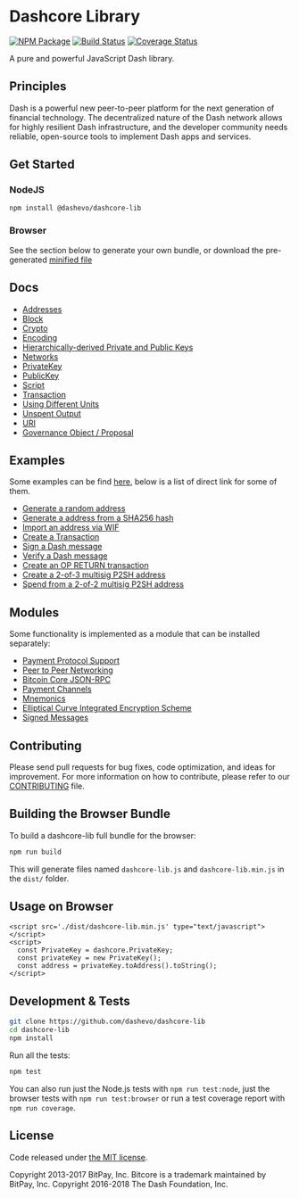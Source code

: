 Dashcore Library
================

[![NPM Package](https://img.shields.io/npm/v/@dashevo/dashcore-lib.svg?style=flat-square)](https://www.npmjs.org/package/@dashevo/dashcore-lib)
[![Build Status](https://img.shields.io/travis/dashevo/dashcore-lib.svg?branch=master&style=flat-square)](https://travis-ci.org/dashevo/dashcore-lib)
[![Coverage Status](https://img.shields.io/coveralls/dashevo/dashcore-lib.svg?style=flat-square)](https://coveralls.io/github/dashevo/dashcore-lib?branch=master)

A pure and powerful JavaScript Dash library.

## Principles

Dash is a powerful new peer-to-peer platform for the next generation of financial technology. The decentralized nature of the Dash network allows for highly resilient Dash infrastructure, and the developer community needs reliable, open-source tools to implement Dash apps and services.

## Get Started
### NodeJS
```
npm install @dashevo/dashcore-lib
```

### Browser

See the section below to generate your own bundle, or download the pre-generated [minified file](dist/dashcore-lib.min.js)


## Docs

* [Addresses](docs/address.md)
* [Block](docs/block.md)
* [Crypto](docs/crypto.md)
* [Encoding](docs/encoding.md)
* [Hierarchically-derived Private and Public Keys](docs/hierarchical.md)
* [Networks](docs/networks.md)
* [PrivateKey](docs/privatekey.md)
* [PublicKey](docs/publickey.md)
* [Script](docs/script.md)
* [Transaction](docs/transaction.md)
* [Using Different Units](docs/unit.md)
* [Unspent Output](docs/upspentoutput.md)
* [URI](docs/uri.md)
* [Governance Object / Proposal](docs/govobject/govobject.md)

## Examples

Some examples can be find [here](docs/examples.md), below is a list of direct link for some of them.


* [Generate a random address](docs/examples.md#generate-a-random-address)
* [Generate a address from a SHA256 hash](docs/examples.md#generate-a-address-from-a-sha256-hash)
* [Import an address via WIF](docs/examples.md#import-an-address-via-wif)
* [Create a Transaction](docs/examples.md#create-a-transaction)
* [Sign a Dash message](docs/examples.md#sign-a-bitcoin-message)
* [Verify a Dash message](docs/examples.md#verify-a-bitcoin-message)
* [Create an OP RETURN transaction](docs/examples.md#create-an-op-return-transaction)
* [Create a 2-of-3 multisig P2SH address](docs/examples.md#create-a-2-of-3-multisig-p2sh-address)
* [Spend from a 2-of-2 multisig P2SH address](docs/examples.md#spend-from-a-2-of-2-multisig-p2sh-address)

## Modules

Some functionality is implemented as a module that can be installed separately:

* [Payment Protocol Support](https://github.com/dashevo/dashcore-payment-protocol)
* [Peer to Peer Networking](https://github.com/dashevo/dashcore-p2p)
* [Bitcoin Core JSON-RPC](https://github.com/dashevo/dashd-rpc)
* [Payment Channels](https://github.com/dashevo/dashcore-channel)
* [Mnemonics](https://github.com/dashevo/dashcore-mnemonic)
* [Elliptical Curve Integrated Encryption Scheme](https://github.com/dashevo/bitcore-ecies-dash)
* [Signed Messages](https://github.com/dashevo/bitcore-message-dash)

## Contributing

Please send pull requests for bug fixes, code optimization, and ideas for improvement. For more information on how to contribute, please refer to our [CONTRIBUTING](https://github.com/dashevo/dashcore-lib/blob/master/CONTRIBUTING.md) file.

## Building the Browser Bundle

To build a dashcore-lib full bundle for the browser:

```sh
npm run build
```

This will generate files named `dashcore-lib.js` and `dashcore-lib.min.js` in the `dist/` folder.

## Usage on Browser

```
<script src='./dist/dashcore-lib.min.js' type="text/javascript"></script>
<script>
  const PrivateKey = dashcore.PrivateKey;
  const privateKey = new PrivateKey();
  const address = privateKey.toAddress().toString();
</script>
```

## Development & Tests

```sh
git clone https://github.com/dashevo/dashcore-lib
cd dashcore-lib
npm install
```

Run all the tests:

```sh
npm test
```

You can also run just the Node.js tests with `npm run test:node`, just the browser tests with `npm run test:browser`
or run a test coverage report with `npm run coverage`.

## License

Code released under [the MIT license](LICENSE).

Copyright 2013-2017 BitPay, Inc. Bitcore is a trademark maintained by BitPay, Inc.
Copyright 2016-2018 The Dash Foundation, Inc.
